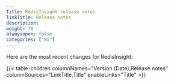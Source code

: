 ```yaml
---
Title: RedisInsight release notes
linkTitle: Release notes
description:
weight: 70
alwaysopen: false
categories: ["RI"]
---
```


Here are the most recent changes for RedisInsight:

{{< table-children columnNames="Version (Date),Release notes" columnSources="LinkTitle,Title" enableLinks="Title" >}}